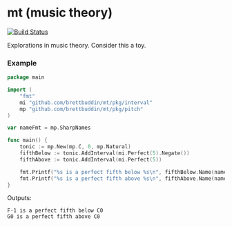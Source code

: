 # mt (music theory)

[![Build Status](https://travis-ci.org/brettbuddin/mt.svg?branch=master)](https://travis-ci.org/brettbuddin/mt)

Explorations in music theory. Consider this a toy.

### Example

```go
package main

import (
	"fmt"
	mi "github.com/brettbuddin/mt/pkg/interval"
	mp "github.com/brettbuddin/mt/pkg/pitch"
)

var nameFmt = mp.SharpNames

func main() {
	tonic := mp.New(mp.C, 0, mp.Natural)
	fifthBelow := tonic.AddInterval(mi.Perfect(5).Negate())
	fifthAbove := tonic.AddInterval(mi.Perfect(5))

	fmt.Printf("%s is a perfect fifth below %s\n", fifthBelow.Name(nameFmt), tonic.Name(nameFmt))
	fmt.Printf("%s is a perfect fifth above %s\n", fifthAbove.Name(nameFmt), tonic.Name(nameFmt))
}
```

Outputs:
```
F-1 is a perfect fifth below C0
G0 is a perfect fifth above C0
```
